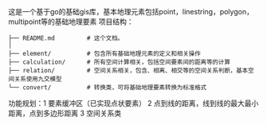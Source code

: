 这是一个基于go的基础gis库，基本地理元素包括point，linestring，polygon，multipoint等的基础地理要素
项目结构：
```
├── README.md         # 这个文档。
│
├── element/          # 包含所有基础地理元素的定义和相关操作
├── calculation/      # 所有空间计算相关，包括空间要素间的距离等的计算
├── relation/         # 空间关系相关，包含、相离、相交等的空间关系判断，基本空间关系使用九交模型
└── convert/          # 转换类，可将基础地理要素转换为标准格式
```

功能规划：1 要素缓冲区（已实现点状要素）
2 点到线的距离，线到线的最大最小距离，点到多边形距离
3 空间关系类